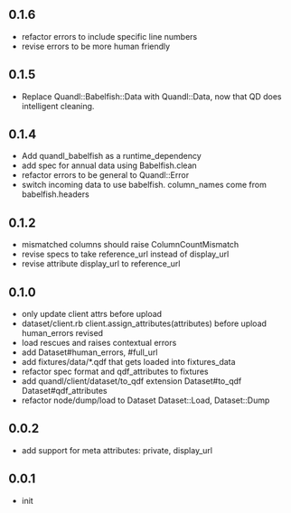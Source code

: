 ## 0.1.6

* refactor errors to include specific line numbers
* revise errors to be more human friendly


## 0.1.5

* Replace Quandl::Babelfish::Data with Quandl::Data, now that QD does intelligent cleaning.


## 0.1.4

* Add quandl_babelfish as a runtime_dependency
* add spec for annual data using Babelfish.clean
* refactor errors to be general to Quandl::Error
* switch incoming data to use babelfish. column_names come from babelfish.headers


## 0.1.2

* mismatched columns should raise ColumnCountMismatch
* revise specs to take reference_url instead of display_url
* revise attribute display_url to reference_url


## 0.1.0

* only update client attrs before upload
* dataset/client.rb client.assign_attributes(attributes) before upload human_errors revised
* load rescues and raises contextual errors
* add Dataset#human_errors, #full_url
* add fixtures/data/*.qdf that gets loaded into fixtures_data
* refactor spec format and qdf_attributes to fixtures
* add quandl/client/dataset/to_qdf extension Dataset#to_qdf Dataset#qdf_attributes
* refactor node/dump/load to Dataset Dataset::Load, Dataset::Dump


## 0.0.2

* add support for meta attributes: private, display_url


## 0.0.1

* init